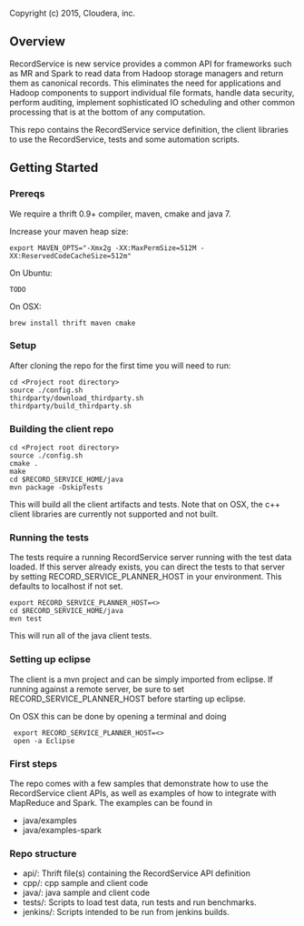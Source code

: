Copyright (c) 2015, Cloudera, inc.

## Overview
RecordService is new service provides a common API for frameworks such as MR and Spark to read data from Hadoop storage managers and return them as canonical records. This eliminates the need for applications and Hadoop components to support individual file formats, handle data security, perform auditing, implement sophisticated IO scheduling and other common processing that is at the bottom of any computation. 

This repo contains the RecordService service definition, the client libraries to use the RecordService, tests and some automation scripts.

## Getting Started
### Prereqs
We require a thrift 0.9+ compiler, maven, cmake and java 7.

Increase your maven heap size:

    export MAVEN_OPTS="-Xmx2g -XX:MaxPermSize=512M -XX:ReservedCodeCacheSize=512m"

On Ubuntu:

    TODO

On OSX:

    brew install thrift maven cmake

### Setup
After cloning the repo for the first time you will need to run:

    cd <Project root directory>
    source ./config.sh
    thirdparty/download_thirdparty.sh
    thirdparty/build_thirdparty.sh

### Building the client repo

    cd <Project root directory>
    source ./config.sh
    cmake .
    make
    cd $RECORD_SERVICE_HOME/java
    mvn package -DskipTests

This will build all the client artifacts and tests. Note that on OSX, the c++ client libraries are currently not supported and not built.

### Running the tests
The tests require a running RecordService server running with the test data loaded. If this server already exists, you can direct the tests to that server by setting RECORD_SERVICE_PLANNER_HOST in your environment. This defaults to localhost if not set.

    export RECORD_SERVICE_PLANNER_HOST=<>
    cd $RECORD_SERVICE_HOME/java
    mvn test

This will run all of the java client tests.

### Setting up eclipse
The client is a mvn project and can be simply imported from eclipse. If running against a remote server, be sure to set RECORD_SERVICE_PLANNER_HOST before starting up eclipse. 

On OSX this can be done by opening a terminal and doing

     export RECORD_SERVICE_PLANNER_HOST=<>
     open -a Eclipse

### First steps
The repo comes with a few samples that demonstrate how to use the RecordService client APIs, as well as examples of how to integrate with MapReduce and Spark. The examples can be found in
* java/examples
* java/examples-spark

### Repo structure
* api/: Thrift file(s) containing the RecordService API definition
* cpp/: cpp sample and client code
* java/: java sample and client code
* tests/: Scripts to load test data, run tests and run benchmarks.
* jenkins/: Scripts intended to be run from jenkins builds.
